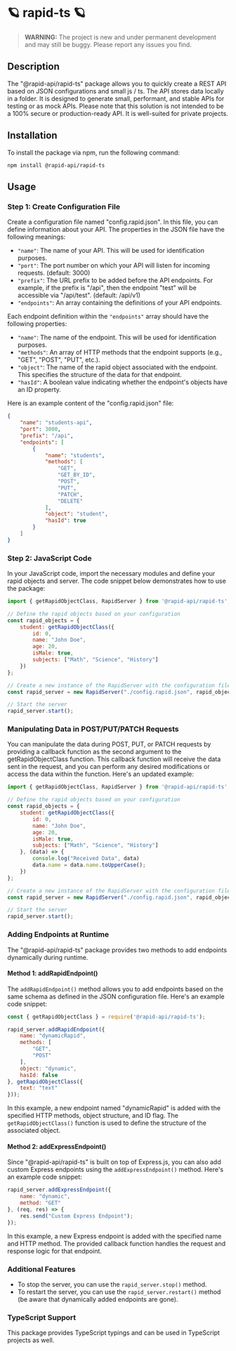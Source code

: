 # 🪐 rapid-ts 🪐

> **WARNING:**
> The project is new and under permanent development and may still be buggy. Please report any issues you find.

## Description

The "@rapid-api/rapid-ts" package allows you to quickly create a REST API based on JSON configurations and small js / ts. The API stores data locally in a folder. It is designed to generate small, performant, and stable APIs for testing or as mock APIs. Please note that this solution is not intended to be a 100% secure or production-ready API. It is well-suited for private projects.

## Installation

To install the package via npm, run the following command:

```shell
npm install @rapid-api/rapid-ts
```

## Usage

### Step 1: Create Configuration File

Create a configuration file named "config.rapid.json". In this file, you can define information about your API. The properties in the JSON file have the following meanings:

- `"name"`: The name of your API. This will be used for identification purposes.
- `"port"`: The port number on which your API will listen for incoming requests. (default: 3000)
- `"prefix"`: The URL prefix to be added before the API endpoints. For example, if the prefix is "/api", then the endpoint "test" will be accessible via "/api/test". (default: /api/v1)
- `"endpoints"`: An array containing the definitions of your API endpoints.

Each endpoint definition within the `"endpoints"` array should have the following properties:

- `"name"`: The name of the endpoint. This will be used for identification purposes.
- `"methods"`: An array of HTTP methods that the endpoint supports (e.g., "GET", "POST", "PUT", etc.).
- `"object"`: The name of the rapid object associated with the endpoint. This specifies the structure of the data for that endpoint.
- `"hasId"`: A boolean value indicating whether the endpoint's objects have an ID property.

Here is an example content of the "config.rapid.json" file:

```json
{
    "name": "students-api",
    "port": 3000,
    "prefix": "/api",
    "endpoints": [
        {
            "name": "students",
            "methods": [
                "GET",
                "GET_BY_ID",
                "POST",
                "PUT",
                "PATCH",
                "DELETE"
            ],
            "object": "student",
            "hasId": true
        }
    ]
}
```

### Step 2: JavaScript Code

In your JavaScript code, import the necessary modules and define your rapid objects and server. The code snippet below demonstrates how to use the package:

```javascript
import { getRapidObjectClass, RapidServer } from '@rapid-api/rapid-ts';

// Define the rapid objects based on your configuration
const rapid_objects = {
    student: getRapidObjectClass({
        id: 0,
        name: "John Doe",
        age: 20,
        isMale: true,
        subjects: ["Math", "Science", "History"]
    })
};

// Create a new instance of the RapidServer with the configuration file and rapid objects
const rapid_server = new RapidServer("./config.rapid.json", rapid_objects);

// Start the server
rapid_server.start();
```

### Manipulating Data in POST/PUT/PATCH Requests
You can manipulate the data during POST, PUT, or PATCH requests by providing a callback function as the second argument to the getRapidObjectClass function. This callback function will receive the data sent in the request, and you can perform any desired modifications or access the data within the function. Here's an updated example:

```javascript
import { getRapidObjectClass, RapidServer } from '@rapid-api/rapid-ts';

// Define the rapid objects based on your configuration
const rapid_objects = {
    student: getRapidObjectClass({
        id: 0,
        name: "John Doe",
        age: 20,
        isMale: true,
        subjects: ["Math", "Science", "History"]
    }, (data) => {
        console.log("Received Data", data)
        data.name = data.name.toUpperCase();
    })
};

// Create a new instance of the RapidServer with the configuration file and rapid objects
const rapid_server = new RapidServer("./config.rapid.json", rapid_objects);

// Start the server
rapid_server.start();
```

### Adding Endpoints at Runtime

The "@rapid-api/rapid-ts" package provides two methods to add endpoints dynamically during runtime.

#### Method 1: addRapidEndpoint()

The `addRapidEndpoint()` method allows you to add endpoints based on the same schema as defined in the JSON configuration file. Here's an example code snippet:

```javascript
const { getRapidObjectClass } = require('@rapid-api/rapid-ts');

rapid_server.addRapidEndpoint({
    name: "dynamicRapid",
    methods: [
        "GET",
        "POST"
    ],
    object: "dynamic",
    hasId: false
}, getRapidObjectClass({
    text: "text"
}));
```

In this example, a new endpoint named "dynamicRapid" is added with the specified HTTP methods, object structure, and ID flag. The `getRapidObjectClass()` function is used to define the structure of the associated object.

#### Method 2: addExpressEndpoint()

Since "@rapid-api/rapid-ts" is built on top of Express.js, you can also add custom Express endpoints using the `addExpressEndpoint()` method. Here's an example code snippet:

```javascript
rapid_server.addExpressEndpoint({
    name: "dynamic",
    method: "GET"
}, (req, res) => {
    res.send("Custom Express Endpoint");
});
```

In this example, a new Express endpoint is added with the specified name and HTTP method. The provided callback function handles the request and response logic for that endpoint.

### Additional Features

- To stop the server, you can use the `rapid_server.stop()` method.
- To restart the server, you can use the `rapid_server.restart()` method (be aware that dynamically added endpoints are gone).

### TypeScript Support

This package provides TypeScript typings and can be used in TypeScript projects as well.
